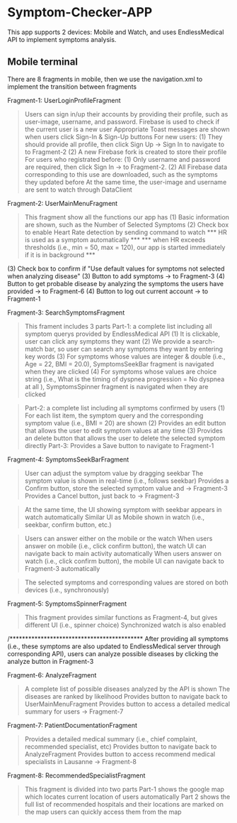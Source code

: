 # Symptom-Checker-APP
This app supports 2 devices: Mobile and Watch, and uses EndlessMedical API to implement symptoms analysis.

## Mobile terminal
There are 8 fragments in mobile, then we use the navigation.xml to implement the transition between fragments

Fragment-1: UserLoginProfileFragment
> Users can sign in/up their accounts by providing their profile, such as user-image, username, and password.
> Firebase is used to check if the current user is a new user
> Appropriate Toast messages are shown when users click Sign-In & Sign-Up buttons
> For new users: 
   (1) They should provide all profile, then click Sign Up -> Sign In to navigate to to Fragment-2
   (2) A new Firebase fork is created to store their profile
> For users who registrated before:
   (1) Only username and password are required, then click Sign In -> to Fragment-2.
   (2) All Firebase data corresponding to this use are downloaded, such as the symptoms they updated before 
> At the same time, the user-image and username are sent to watch through DataClient

Fragment-2: UserMainMenuFragment
> This fragment show all the functions our app has
   (1) Basic information are shown, such as the Number of Selected Symptoms
   (2) Check box to enable Heart Rate detection by sending command to watch 
        *** HR is used as a symptom automatically ***
        *** when HR exceeds thresholds (i.e., min = 50, max = 120), our app is started immediately if it is in background ***

   (3) Check box to confirm if "Use default values for symptoms not selected when analyzing disease"
   (3) Button to add symptoms -> to Fragment-3
   (4) Button to get probable disease by analyzing the symptoms the users have provided -> to Fragment-6
   (4) Button to log out current account -> to Fragment-1

Fragment-3: SearchSymptomsFragment
> This frament includes 3 parts
> Part-1: a complete list including all symptom querys provided by EndlessMedical API
   (1) It is clickable, user can click any symptoms they want
   (2) We provide a search-match bar, so user can search any symptoms they want by entering key words
   (3) For symptoms whose values are integer & double (i.e., Age = 22, BMI = 20.0), SymptomsSeekBar fragment is navigated when they are clicked
   (4) For symptoms whose values are choice string (i.e., What is the timing of dyspnea progression = No dyspnea at all ), 
        SymptomsSpinner fragment is navigated when they are clicked

> Part-2: a complete list including all symptoms confirmed by users
   (1) For each list item, the symptom query and the corresponding symptom value (i.e., BMI = 20) are shown
   (2) Provides an edit button that allows the user to edit symptom values at any time
   (3) Provides an delete button that allows the user to delete the selected symptom directly
> Part-3: Provides a Save button to navigate to Fragment-1

Fragment-4: SymptomsSeekBarFragment
> User can adjust the symptom value by dragging seekbar
> The symptom value is shown in real-time (i.e., follows seekbar)
> Provides a Confirm button, store the selected symptom value and -> Fragment-3
> Provides a Cancel button, just back to -> Fragment-3

> At the same time, the UI showing symptom with seekbar appears in watch automatically 
> Similar UI as Mobile shown in watch (i.e., seekbar, confirm button, etc.)

> Users can answer either on the mobile or the watch 
> When users answer on mobile (i.e., click confirm button), the watch UI can navigate back to main activity automatically
> When users answer on watch (i.e., click confirm button), the mobile UI can navigate back to Fragment-3 automatically 

> The selected symptoms and corresponding values are stored on both devices (i.e., synchronously)

Fragment-5: SymptomsSpinnerFragment
> This fragment provides similar functions as Fragment-4, but gives different UI (i.e., spinner choice)
> Synchronized watch is also enabled


/*******************************************
After providing all symptoms (i.e., these symptoms are also updated to EndlessMedical server through corresponding API), 
users can analyze possible diseases by clicking the analyze button in Fragment-3

Fragment-6:  AnalyzeFragment
> A complete list of possible diseases analyzed by the API is shown
> The diseases are ranked by likelihood
> Provides button to navigate back to UserMainMenuFragment
> Provides button to access a detailed medical summary for users -> Fragment-7

Fragment-7:  PatientDocumentationFragment
> Provides a detailed medical summary (i.e., chief complaint, recommended specialist, etc)
> Provides button to navigate back to AnalyzeFragment
> Provides button to access recommend medical specialists in Lausanne -> Fragment-8


Fragment-8:  RecommendedSpecialistFragment
> This fragment is divided into two parts
> Part-1 shows the google map which locates current location of users automatically
> Part 2 shows the full list of recommended hospitals and their locations are marked on the map
    users can quickly access them from the map








